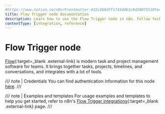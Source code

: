 ```yaml
---
#https://www.notion.so/n8n/Frontmatter-432c2b8dff1f43d4b1c8d20075510fe4
title: Flow Trigger node documentation
description: Learn how to use the Flow Trigger node in n8n. Follow technical documentation to integrate Flow Trigger node into your workflows.
contentType: [integration, reference]
---
```


# Flow Trigger node

[Flow](https://www.getflow.com/){:target=_blank .external-link} is modern task and project management software for teams. It brings together tasks, projects, timelines, and conversations, and integrates with a lot of tools.

/// note | Credentials
You can find authentication information for this node [here](/integrations/builtin/credentials/flow/).
///

///  note  | Examples and templates
For usage examples and templates to help you get started, refer to n8n's [Flow Trigger integrations](https://n8n.io/integrations/flow-trigger/){:target=_blank .external-link} page.
///
